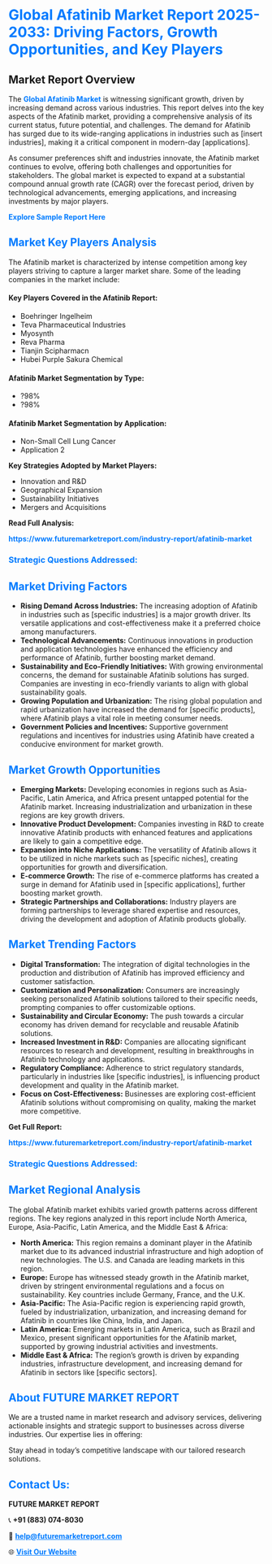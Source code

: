 <h1 style="color: #007BFF;">Global Afatinib Market Report 2025-2033: Driving Factors, Growth Opportunities, and Key Players</h1>

<section id="overview">
<h2>Market Report Overview</h2>
<p>The <a href="https://www.futuremarketreport.com/industry-report/afatinib-market" style="color: #007BFF; text-decoration: none;"><strong>Global Afatinib Market</strong></a> is witnessing significant growth, driven by increasing demand across various industries. This report delves into the key aspects of the Afatinib market, providing a comprehensive analysis of its current status, future potential, and challenges. The demand for Afatinib has surged due to its wide-ranging applications in industries such as [insert industries], making it a critical component in modern-day [applications].</p>
<p>As consumer preferences shift and industries innovate, the Afatinib market continues to evolve, offering both challenges and opportunities for stakeholders. The global market is expected to expand at a substantial compound annual growth rate (CAGR) over the forecast period, driven by technological advancements, emerging applications, and increasing investments by major players.</p>
</section>

<section id="overview">
<p><a href="https://www.futuremarketreport.com/request-sample/reportId=106476" style="color: #007BFF; text-decoration: none;"><strong>Explore Sample Report Here</strong></a></p>
</section>

<section id="key-players">
<h2 style="color: #007BFF;">Market Key Players Analysis</h2>
<p>The Afatinib market is characterized by intense competition among key players striving to capture a larger market share. Some of the leading companies in the market include:</p>
<h4>Key Players Covered in the Afatinib Report:</h4>
<ul><li>Boehringer Ingelheim</li><li>Teva Pharmaceutical Industries</li><li>Myosynth</li><li>Reva Pharma</li><li>Tianjin Scipharmacn</li><li>Hubei Purple Sakura Chemical</li></ul>
<h4>Afatinib Market Segmentation by Type:</h4>
<ul><li>?98%</li><li>?98%</li></ul>

<h4>Afatinib Market Segmentation by Application:</h4>
<ul><li>Non-Small Cell Lung Cancer</li><li>Application 2</li></ul>
<p><strong>Key Strategies Adopted by Market Players:</strong></p>
<ul>
<li>Innovation and R&D</li>
<li>Geographical Expansion</li>
<li>Sustainability Initiatives</li>
<li>Mergers and Acquisitions</li>
</ul>
</section>

<section>
<p><strong>Read Full Analysis: </strong></p><a href="https://www.futuremarketreport.com/industry-report/afatinib-market" style="color: #007BFF; text-decoration: none;"><strong>https://www.futuremarketreport.com/industry-report/afatinib-market</strong></a>
<h3 style="color: #007BFF;">Strategic Questions Addressed:</h3>
</section>

<section id="driving-factors">
<h2 style="color: #007BFF;">Market Driving Factors</h2>
<ul>
<li><strong>Rising Demand Across Industries:</strong> The increasing adoption of Afatinib in industries such as [specific industries] is a major growth driver. Its versatile applications and cost-effectiveness make it a preferred choice among manufacturers.</li>
<li><strong>Technological Advancements:</strong> Continuous innovations in production and application technologies have enhanced the efficiency and performance of Afatinib, further boosting market demand.</li>
<li><strong>Sustainability and Eco-Friendly Initiatives:</strong> With growing environmental concerns, the demand for sustainable Afatinib solutions has surged. Companies are investing in eco-friendly variants to align with global sustainability goals.</li>
<li><strong>Growing Population and Urbanization:</strong> The rising global population and rapid urbanization have increased the demand for [specific products], where Afatinib plays a vital role in meeting consumer needs.</li>
<li><strong>Government Policies and Incentives:</strong> Supportive government regulations and incentives for industries using Afatinib have created a conducive environment for market growth.</li>
</ul>
</section>

<section id="growth-opportunities">
<h2 style="color: #007BFF;">Market Growth Opportunities</h2>
<ul>
<li><strong>Emerging Markets:</strong> Developing economies in regions such as Asia-Pacific, Latin America, and Africa present untapped potential for the Afatinib market. Increasing industrialization and urbanization in these regions are key growth drivers.</li>
<li><strong>Innovative Product Development:</strong> Companies investing in R&D to create innovative Afatinib products with enhanced features and applications are likely to gain a competitive edge.</li>
<li><strong>Expansion into Niche Applications:</strong> The versatility of Afatinib allows it to be utilized in niche markets such as [specific niches], creating opportunities for growth and diversification.</li>
<li><strong>E-commerce Growth:</strong> The rise of e-commerce platforms has created a surge in demand for Afatinib used in [specific applications], further boosting market growth.</li>
<li><strong>Strategic Partnerships and Collaborations:</strong> Industry players are forming partnerships to leverage shared expertise and resources, driving the development and adoption of Afatinib products globally.</li>
</ul>
</section>

<section id="trending-factors">
<h2 style="color: #007BFF;">Market Trending Factors</h2>
<ul>
<li><strong>Digital Transformation:</strong> The integration of digital technologies in the production and distribution of Afatinib has improved efficiency and customer satisfaction.</li>
<li><strong>Customization and Personalization:</strong> Consumers are increasingly seeking personalized Afatinib solutions tailored to their specific needs, prompting companies to offer customizable options.</li>
<li><strong>Sustainability and Circular Economy:</strong> The push towards a circular economy has driven demand for recyclable and reusable Afatinib solutions.</li>
<li><strong>Increased Investment in R&D:</strong> Companies are allocating significant resources to research and development, resulting in breakthroughs in Afatinib technology and applications.</li>
<li><strong>Regulatory Compliance:</strong> Adherence to strict regulatory standards, particularly in industries like [specific industries], is influencing product development and quality in the Afatinib market.</li>
<li><strong>Focus on Cost-Effectiveness:</strong> Businesses are exploring cost-efficient Afatinib solutions without compromising on quality, making the market more competitive.</li>
</ul>
</section>

<section>
<p><strong>Get Full Report: </strong></p><a href="https://www.futuremarketreport.com/industry-report/afatinib-market" style="color: #007BFF; text-decoration: none;"><strong>https://www.futuremarketreport.com/industry-report/afatinib-market</strong></a>
<h3 style="color: #007BFF;">Strategic Questions Addressed:</h3>
</section>


<section id="regional-analysis">
<h2 style="color: #007BFF;">Market Regional Analysis</h2>
<p>The global Afatinib market exhibits varied growth patterns across different regions. The key regions analyzed in this report include North America, Europe, Asia-Pacific, Latin America, and the Middle East & Africa:</p>
<ul>
<li><strong>North America:</strong> This region remains a dominant player in the Afatinib market due to its advanced industrial infrastructure and high adoption of new technologies. The U.S. and Canada are leading markets in this region.</li>
<li><strong>Europe:</strong> Europe has witnessed steady growth in the Afatinib market, driven by stringent environmental regulations and a focus on sustainability. Key countries include Germany, France, and the U.K.</li>
<li><strong>Asia-Pacific:</strong> The Asia-Pacific region is experiencing rapid growth, fueled by industrialization, urbanization, and increasing demand for Afatinib in countries like China, India, and Japan.</li>
<li><strong>Latin America:</strong> Emerging markets in Latin America, such as Brazil and Mexico, present significant opportunities for the Afatinib market, supported by growing industrial activities and investments.</li>
<li><strong>Middle East & Africa:</strong> The region’s growth is driven by expanding industries, infrastructure development, and increasing demand for Afatinib in sectors like [specific sectors].</li>
</ul>
</section>

<footer>
<h2 style="color: #007BFF;">About FUTURE MARKET REPORT</h2>
<p>We are a trusted name in market research and advisory services, delivering actionable insights and strategic support to businesses across diverse industries. Our expertise lies in offering:</p>

<p>Stay ahead in today’s competitive landscape with our tailored research solutions.</p>

<h2 style="color: #007BFF;">Contact Us:</h2>
<p><strong>FUTURE MARKET REPORT</strong></p>
<p>📞 <strong>+91 (883) 074-8030</strong></p>
<p>📧 <strong><a href="mailto:help@futuremarketreport.com" style="color: #007BFF;">help@futuremarketreport.com</a></strong></p>
<p>🌐 <strong><a href="https://www.futuremarketreport.com/" style="color: #007BFF;">Visit Our Website</a></strong></p>
</footer>